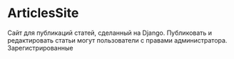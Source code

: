# ArticlesSite
Сайт для публикаций статей, сделанный на Django. Публиковать и редактировать статьи могут пользователи с правами администратора. Зарегистрированные 
